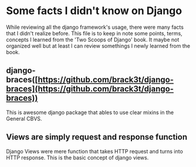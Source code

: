 # Some facts I didn't know on Django

While reviewing all the django framework's usage, there were many facts that I didn't realize before. This file is to keep in note some points, terms, concepts I learned from the 'Two Scoops of Django' book. It maybe not organized well but at least I can review somethings I newly learned from the book.

## django-braces([https://github.com/brack3t/django-braces](https://github.com/brack3t/django-braces))

This is awesome django package that ables to use clear mixins in the General CBVS.

## Views are simply request and response function

Django Views were mere function that takes HTTP request and turns into HTTP response. This is the basic concept of django views.
